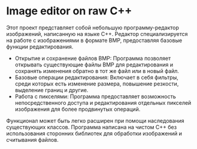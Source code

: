 # Image editor on raw C++

Этот проект представляет собой небольшую программу-редактор изображений, написанную на языке C++. Редактор специализируется на работе с изображениями в формате BMP, предоставляя базовые функции редактирования.

- Открытие и сохранение файлов BMP: Программа позволяет открывать существующие файлы BMP для редактирования и сохранять изменения обратно в тот же файл или в новый файл.
- Базовые операции редактирования: Включает в себя фильтры, среди которых есть изменение размера, повышение резкости, выделение границ и другие.
- Работа с пикселями: Программа предоставляет возможность непосредственного доступа и редактирования отдельных пикселей изображения для более продвинутых операций.

Функционал может быть легко расширен при помощи наследования существующих классов. Программа написана на чистом C++ без использования сторонних библиотек для обработки изображений и считывания файлов.
